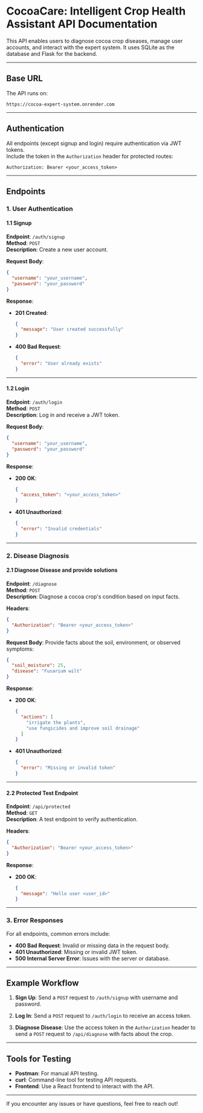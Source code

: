 # **CocoaCare: Intelligent Crop Health Assistant API Documentation**

This API enables users to diagnose cocoa crop diseases, manage user accounts, and interact with the expert system. It uses SQLite as the database and Flask for the backend.

---

## **Base URL**

The API runs on:

```
https://cocoa-expert-system.onrender.com
```

---

## **Authentication**

All endpoints (except signup and login) require authentication via JWT tokens.  
Include the token in the `Authorization` header for protected routes:

```
Authorization: Bearer <your_access_token>
```

---

## **Endpoints**

### **1. User Authentication**

#### **1.1 Signup**

**Endpoint**: `/auth/signup`  
**Method**: `POST`  
**Description**: Create a new user account.

**Request Body**:

```json
{
  "username": "your_username",
  "password": "your_password"
}
```

**Response**:

- **201 Created**:
  ```json
  {
    "message": "User created successfully"
  }
  ```
- **400 Bad Request**:
  ```json
  {
    "error": "User already exists"
  }
  ```

---

#### **1.2 Login**

**Endpoint**: `/auth/login`  
**Method**: `POST`  
**Description**: Log in and receive a JWT token.

**Request Body**:

```json
{
  "username": "your_username",
  "password": "your_password"
}
```

**Response**:

- **200 OK**:
  ```json
  {
    "access_token": "<your_access_token>"
  }
  ```
- **401 Unauthorized**:
  ```json
  {
    "error": "Invalid credentials"
  }
  ```

---

### **2. Disease Diagnosis**

#### **2.1 Diagnose Disease and provide solutions**

**Endpoint**: `/diagnose`  
**Method**: `POST`  
**Description**: Diagnose a cocoa crop's condition based on input facts.

**Headers**:

```json
{
  "Authorization": "Bearer <your_access_token>"
}
```

**Request Body**:
Provide facts about the soil, environment, or observed symptoms:

```json
{
  "soil_moisture": 25,
  "disease": "Fusarium wilt"
}
```

**Response**:

- **200 OK**:
  ```json
  {
    "actions": [
      "irrigate the plants",
      "use fungicides and improve soil drainage"
    ]
  }
  ```
- **401 Unauthorized**:
  ```json
  {
    "error": "Missing or invalid token"
  }
  ```

---

#### **2.2 Protected Test Endpoint**

**Endpoint**: `/api/protected`  
**Method**: `GET`  
**Description**: A test endpoint to verify authentication.

**Headers**:

```json
{
  "Authorization": "Bearer <your_access_token>"
}
```

**Response**:

- **200 OK**:
  ```json
  {
    "message": "Hello user <user_id>"
  }
  ```

---

### **3. Error Responses**

For all endpoints, common errors include:

- **400 Bad Request**: Invalid or missing data in the request body.
- **401 Unauthorized**: Missing or invalid JWT token.
- **500 Internal Server Error**: Issues with the server or database.

---

## **Example Workflow**

1. **Sign Up**:
   Send a `POST` request to `/auth/signup` with username and password.

2. **Log In**:
   Send a `POST` request to `/auth/login` to receive an access token.

3. **Diagnose Disease**:
   Use the access token in the `Authorization` header to send a `POST` request to `/api/diagnose` with facts about the crop.

---

## **Tools for Testing**

- **Postman**: For manual API testing.
- **curl**: Command-line tool for testing API requests.
- **Frontend**: Use a React frontend to interact with the API.

---

If you encounter any issues or have questions, feel free to reach out!
